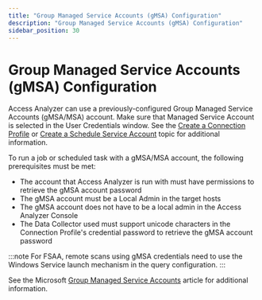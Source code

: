```yaml
---
title: "Group Managed Service Accounts (gMSA) Configuration"
description: "Group Managed Service Accounts (gMSA) Configuration"
sidebar_position: 30
---
```


# Group Managed Service Accounts (gMSA) Configuration

Access Analyzer can use a previously-configured Group Managed Service Accounts (gMSA/MSA) account.
Make sure that Managed Service Account is selected in the User Credentials window. See the
[Create a Connection Profile](/docs/accessanalyzer/12.0/admin/settings/connection/create/create.md) or
[Create a Schedule Service Account](/docs/accessanalyzer/12.0/admin/settings/schedule.md#create-a-schedule-service-account) topic for
additional information.

To run a job or scheduled task with a gMSA/MSA account, the following prerequisites must be met:

- The account that Access Analyzer is run with must have permissions to retrieve the gMSA account
  password
- The gMSA account must be a Local Admin in the target hosts
- The gMSA account does not have to be a local admin in the Access Analyzer Console
- The Data Collector used must support unicode characters in the Connection Profile's credential
  password to retrieve the gMSA account password

:::note
For FSAA, remote scans using gMSA credentials need to use the Windows Service launch
mechanism in the query configuration.
:::


See the Microsoft
[Group Managed Service Accounts](https://learn.microsoft.com/en-us/windows-server/security/group-managed-service-accounts/group-managed-service-accounts-overview)
article for additional information.

